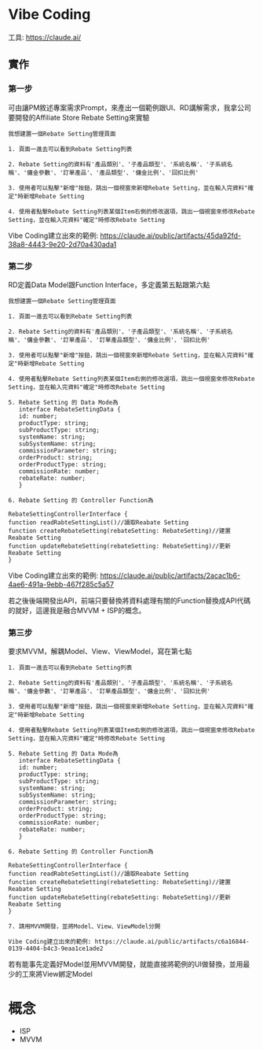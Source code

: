 # Vibe Coding

工具: https://claude.ai/

## 實作

### 第一步

可由讓PM敘述專案需求Prompt，來產出一個範例跟UI、RD講解需求，我拿公司要開發的Affiliate Store Rebate Setting來實驗
```
我想建置一個Rebate Setting管理頁面

1. 頁面一進去可以看到Rebate Setting列表

2. Rebate Setting的資料有'產品類別'、'子產品類型'、'系統名稱'、'子系統名稱'、'傭金參數'、'訂單產品'、'產品類型'、'傭金比例'、'回扣比例'

3. 使用者可以點擊"新增"按鈕，跳出一個視窗來新增Rebate Setting，並在輸入完資料"確定"時新增Rebate Setting

4. 使用者點擊Rebate Setting列表某個Item右側的修改選項，跳出一個視窗來修改Rebate Setting，並在輸入完資料"確定"時修改Rebate Setting
```

Vibe Coding建立出來的範例: https://claude.ai/public/artifacts/45da92fd-38a8-4443-9e20-2d70a430ada1

### 第二步

RD定義Data Model跟Function Interface，多定義第五點跟第六點
```
我想建置一個Rebate Setting管理頁面

1. 頁面一進去可以看到Rebate Setting列表

2. Rebate Setting的資料有'產品類別'、'子產品類型'、'系統名稱'、'子系統名稱'、'傭金參數'、'訂單產品'、'訂單產品類型'、'傭金比例'、'回扣比例'

3. 使用者可以點擊"新增"按鈕，跳出一個視窗來新增Rebate Setting，並在輸入完資料"確定"時新增Rebate Setting

4. 使用者點擊Rebate Setting列表某個Item右側的修改選項，跳出一個視窗來修改Rebate Setting，並在輸入完資料"確定"時修改Rebate Setting

5. Rebate Setting 的 Data Mode為
   interface RebateSettingData {
   id: number;
   productType: string;
   subProductType: string;
   systemName: string;
   subSystemName: string;
   commissionParameter: string;
   orderProduct: string;
   orderProductType: string;
   commissionRate: number;
   rebateRate: number;
   }

6. Rebate Setting 的 Controller Function為

RebateSettingControllerInterface {
function readRabteSettingList()//讀取Reabate Setting
function createRebateSetting(rebateSetting: RebateSetting)//建置 Reabate Setting
function updateRebateSetting(rebateSetting: RebateSetting)//更新 Reabate Setting
}
```

Vibe Coding建立出來的範例: https://claude.ai/public/artifacts/2acac1b6-4ae6-491a-9ebb-467f285c5a57

若之後後端開發出API，前端只要替換將資料處理有關的Function替換成API代碼的就好，這邊我是融合MVVM + ISP的概念。

### 第三步

要求MVVM，解耦Model、View、ViewModel，寫在第七點
```
1. 頁面一進去可以看到Rebate Setting列表

2. Rebate Setting的資料有'產品類別'、'子產品類型'、'系統名稱'、'子系統名稱'、'傭金參數'、'訂單產品'、'訂單產品類型'、'傭金比例'、'回扣比例'

3. 使用者可以點擊"新增"按鈕，跳出一個視窗來新增Rebate Setting，並在輸入完資料"確定"時新增Rebate Setting

4. 使用者點擊Rebate Setting列表某個Item右側的修改選項，跳出一個視窗來修改Rebate Setting，並在輸入完資料"確定"時修改Rebate Setting

5. Rebate Setting 的 Data Mode為
   interface RebateSettingData {
   id: number;
   productType: string;
   subProductType: string;
   systemName: string;
   subSystemName: string;
   commissionParameter: string;
   orderProduct: string;
   orderProductType: string;
   commissionRate: number;
   rebateRate: number;
   }

6. Rebate Setting 的 Controller Function為

RebateSettingControllerInterface {
function readRabteSettingList()//讀取Reabate Setting
function createRebateSetting(rebateSetting: RebateSetting)//建置 Reabate Setting
function updateRebateSetting(rebateSetting: RebateSetting)//更新 Reabate Setting
}

7. 請用MVVM開發，並將Model、View、ViewModel分開

Vibe Coding建立出來的範例: https://claude.ai/public/artifacts/c6a16844-0139-4404-b4c3-9eaa1ce1ade2
```

若有能事先定義好Model並用MVVM開發，就能直接將範例的UI做替換，並用最少的工來將View綁定Model

# 概念
* ISP
* MVVM